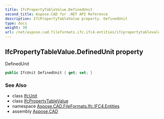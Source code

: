 ```yaml
---
title: IfcPropertyTableValue.DefinedUnit
second_title: Aspose.CAD for .NET API Reference
description: IfcPropertyTableValue property. DefinedUnit
type: docs
weight: 30
url: /net/aspose.cad.fileformats.ifc.ifc4.entities/ifcpropertytablevalue/definedunit/
---
```

## IfcPropertyTableValue.DefinedUnit property

DefinedUnit

```csharp
public IfcUnit DefinedUnit { get; set; }
```

### See Also

* class [IfcUnit](../../../aspose.cad.fileformats.ifc.ifc4.types/ifcunit/)
* class [IfcPropertyTableValue](../)
* namespace [Aspose.CAD.FileFormats.Ifc.IFC4.Entities](../../ifcpropertytablevalue/)
* assembly [Aspose.CAD](../../../)


